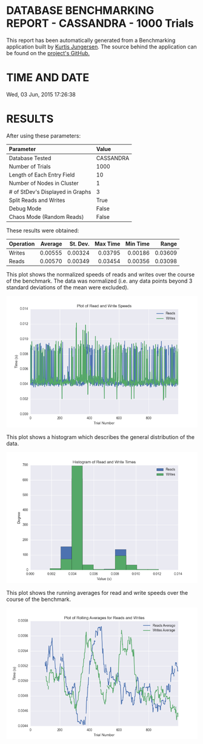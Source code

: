 DATABASE BENCHMARKING REPORT - CASSANDRA - 1000 Trials
=========================================

This report has been automatically generated from a Benchmarking application
built by [Kurtis Jungersen](http://kmjungersen.com).  The source behind the application can be found on the [project's GitHub.](https://github.com/kmjungersen/DB-Benchmarking)

TIME AND DATE
=============

Wed, 03 Jun, 2015 17:26:38


RESULTS
=======

After using these parameters:

| Parameter                        | Value     |
|:---------------------------------|:----------|
| Database Tested                  | CASSANDRA |
| Number of Trials                 | 1000      |
| Length of Each Entry Field       | 10        |
| Number of Nodes in Cluster       | 1         |
| # of StDev's Displayed in Graphs | 3         |
| Split Reads and Writes           | True      |
| Debug Mode                       | False     |
| Chaos Mode (Random Reads)        | False     |

These results were obtained:

| Operation   |   Average |   St. Dev. |   Max Time |   Min Time |   Range |
|:------------|----------:|-----------:|-----------:|-----------:|--------:|
| Writes      |   0.00555 |    0.00324 |    0.03795 |    0.00186 | 0.03609 |
| Reads       |   0.00570 |    0.00349 |    0.03454 |    0.00356 | 0.03098 |

This plot shows the normalized speeds of reads and writes over the course of the benchmark.  The data was normalized (i.e. any data points beyond 3 standard deviations of the mean were excluded).

![Alt text](images/CASSANDRA-Jun03-2015-17:26:38-rw.png "rw")

This plot shows a histogram which describes the general distribution of the data.

![Alt text](images/CASSANDRA-Jun03-2015-17:26:38-stats.png "stats")

This plot shows the running averages for read and write speeds over the course of the benchmark.

![Alt text](images/CASSANDRA-Jun03-2015-17:26:38-running_averages.png "running_averages")